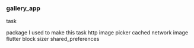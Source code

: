 ### gallery_app
 task
 
 package I used to make this task
 http 
 image picker
 cached network image
 flutter block
 sizer
 shared_preferences
 
 
